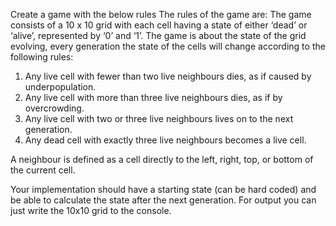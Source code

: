 
Create a game with the below rules
The rules of the game are:
The game consists of a 10 x 10 grid with each cell having a state of either ‘dead’ or ‘alive’,
represented by ‘0’ and ‘1’.
The game is about the state of the grid evolving, every generation the state of the cells will
change according to the following rules:
1) Any live cell with fewer than two live neighbours dies, as if caused by underpopulation.
2) Any live cell with more than three live neighbours dies, as if by overcrowding.
3) Any live cell with two or three live neighbours lives on to the next generation.
4) Any dead cell with exactly three live neighbours becomes a live cell.

A neighbour is defined as a cell directly to the left, right, top, or bottom of the current cell.


Your implementation should have a starting state (can be hard coded) and be able to calculate the
state after the next generation.
For output you can just write the 10x10 grid to the console.
